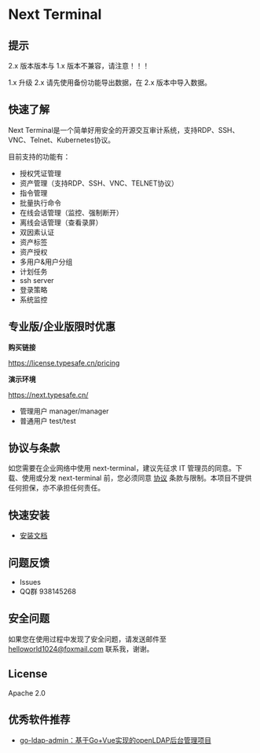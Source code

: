 # Next Terminal

## 提示

2.x 版本版本与 1.x 版本不兼容，请注意！！！

1.x 升级 2.x 请先使用备份功能导出数据，在 2.x 版本中导入数据。

## 快速了解

Next Terminal是一个简单好用安全的开源交互审计系统，支持RDP、SSH、VNC、Telnet、Kubernetes协议。

目前支持的功能有：

- 授权凭证管理
- 资产管理（支持RDP、SSH、VNC、TELNET协议）
- 指令管理
- 批量执行命令
- 在线会话管理（监控、强制断开）
- 离线会话管理（查看录屏）
- 双因素认证
- 资产标签
- 资产授权
- 多用户&用户分组
- 计划任务
- ssh server
- 登录策略
- 系统监控

## 专业版/企业版限时优惠

**购买链接**

https://license.typesafe.cn/pricing

**演示环境**

https://next.typesafe.cn/ 

- 管理用户 manager/manager
- 普通用户 test/test

## 协议与条款

如您需要在企业网络中使用 next-terminal，建议先征求 IT 管理员的同意。下载、使用或分发 next-terminal 前，您必须同意 [协议](./LICENSE) 条款与限制。本项目不提供任何担保，亦不承担任何责任。

## 快速安装

- [安装文档](https://next-terminal.typesafe.cn)


## 问题反馈

- Issues
- QQ群 938145268

## 安全问题

如果您在使用过程中发现了安全问题，请发送邮件至 helloworld1024@foxmail.com 联系我，谢谢。

## License 

Apache 2.0

## 优秀软件推荐

- [go-ldap-admin：基于Go+Vue实现的openLDAP后台管理项目](https://github.com/eryajf/go-ldap-admin)
